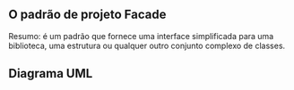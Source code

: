 ## O padrão de projeto Facade

Resumo: é um padrão que fornece uma interface simplificada para uma biblioteca, uma estrutura ou qualquer outro conjunto complexo de classes. 

## Diagrama UML

